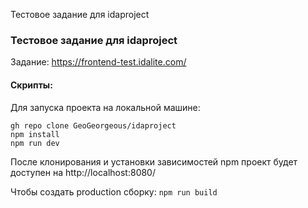 Тестовое задание для idaproject

### Тестовое задание для idaproject
Задание: https://frontend-test.idalite.com/

#### Скрипты:
Для запуска проекта на локальной машине:
```
gh repo clone GeoGeorgeous/idaproject
npm install
npm run dev
```
После клонирования и установки зависимостей npm проект будет доступен на http://localhost:8080/

Чтобы создать production сборку:
`npm run build`
